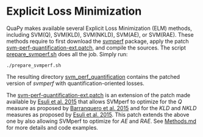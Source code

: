 # Explicit Loss Minimization

QuaPy makes available several Explicit Loss Minimization (ELM) methods, including
SVM(Q), SVM(KLD), SVM(NKLD), SVM(AE), or SVM(RAE).
These methods require to first download the 
[svmperf](http://www.cs.cornell.edu/people/tj/svm_light/svm_perf.html) 
package, apply the patch 
[svm-perf-quantification-ext.patch](./svm-perf-quantification-ext.patch), and compile the sources.
The script [prepare_svmperf.sh](prepare_svmperf.sh) does all the job. Simply run:

```
./prepare_svmperf.sh
```

The resulting directory [svm_perf_quantification](./svm_perf_quantification) contains the
patched version of _svmperf_ with quantification-oriented losses. 

The [svm-perf-quantification-ext.patch](https://github.com/HLT-ISTI/QuaPy/blob/master/prepare_svmperf.sh) is an extension of the patch made available by
[Esuli et al. 2015](https://dl.acm.org/doi/abs/10.1145/2700406?casa_token=8D2fHsGCVn0AAAAA:ZfThYOvrzWxMGfZYlQW_y8Cagg-o_l6X_PcF09mdETQ4Tu7jK98mxFbGSXp9ZSO14JkUIYuDGFG0) 
that allows SVMperf to optimize for
the _Q_ measure as proposed by [Barranquero et al. 2015](https://www.sciencedirect.com/science/article/abs/pii/S003132031400291X) 
and for the _KLD_ and _NKLD_ measures as proposed by [Esuli et al. 2015](https://dl.acm.org/doi/abs/10.1145/2700406?casa_token=8D2fHsGCVn0AAAAA:ZfThYOvrzWxMGfZYlQW_y8Cagg-o_l6X_PcF09mdETQ4Tu7jK98mxFbGSXp9ZSO14JkUIYuDGFG0).
This patch extends the above one by also allowing SVMperf to optimize for 
_AE_ and _RAE_.
See [Methods.md](Methods.md) for more details and code examples.


